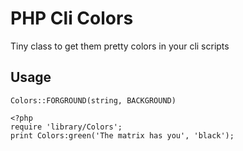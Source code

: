 # PHP Cli Colors

Tiny class to get them pretty colors in your cli scripts

## Usage

`Colors::FORGROUND(string, BACKGROUND)`

	<?php
	require 'library/Colors';
	print Colors:green('The matrix has you', 'black');

